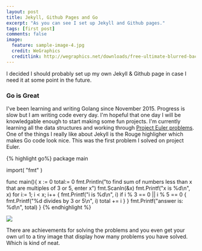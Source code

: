```yaml
---
layout: post
title: Jekyll, Github Pages and Go
excerpt: "As you can see I set up Jekyll and Github pages."
tags: [first post]
comments: false
image:
  feature: sample-image-4.jpg
  credit: WeGraphics
  creditlink: http://wegraphics.net/downloads/free-ultimate-blurred-background-pack/
---
```


I decided I should probably set up my own Jekyll & Github page in case I need it at some point in the future.

### Go is Great

I've been learning and writing Golang since November 2015. Progress is slow but I am writing code every day. I'm hopeful that one day I will be knowledgable enough to start making some fun projects. I'm currently learning all the data structures and working through <a href="https://projecteuler.net/"> Project Euler problems</a>. One of the things I really like about Jekyll is the Rouge highligher which makes Go code look nice. This was the first problem I solved on project Euler.



{% highlight go%}
package main

import(
  "fmt"
)

func main(){
  x := 0
  total:= 0
  fmt.Println("to find sum of numbers less than x that are multiples of 3 or 5, enter x")
  fmt.Scanln(&x)
  fmt.Printf("x is %d\n", x)
  for i:= 1; i < x; i++ {
    fmt.Printf("i is %d\n", i)
       if i % 3 == 0 || i % 5 == 0 {
         fmt.Printf("%d divides by 3 or 5\n", i)
         total += i
         }
    }
    fmt.Printf("answer is: %d\n", total)
}
{% endhighlight %}





<img src="https://projecteuler.net/profile/Rosalita.png">
<p>

There are achievements for solving the problems and you even get your own url to a tiny image that display how many problems you have solved. Which is kind of neat.
